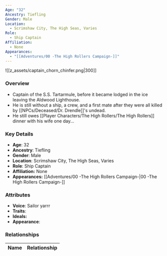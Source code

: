 ```yaml
---
Age: "32"
Ancestry: Tiefling
Gender: Male
Location:
  - Scrimshaw City, The High Seas, Varies
Role:
  - Ship Captain
Affiliation:
  - None
Appearances:
  - "[[Adventures/00 -The High Rollers Campaign-]]"
---
```


![[z_assets/captain_chorn_chinfer.png|300]]

### Overview
- Captain of the S.S. Tartarmule, before it became lodged in the ice leaving the Aldwood Lighthouse.
- He is still without a ship, a crew, and a first mate after they were all killed by [[NPCs/Deceased/Dr. Drendle]]'s undead.
- He still owes [[Player Characters/The High Rollers/The High Rollers]] dinner with his wife one day...

### Key Details
- **Age**: 32
- **Ancestry**: Tiefling
- **Gender**: Male
- **Location**: Scrimshaw City, The High Seas, Varies
- **Role**: Ship Captain
- **Affiliation:** None
- **Appearances:** [[Adventures/00 -The High Rollers Campaign-\|00 -The High Rollers Campaign-]]

### Attributes
- **Voice**: Sailor yarrr
- **Traits**: 
- **Ideals:** 
- **Appearance**: 

### Relationships

| Name  | Relationship |
| ----- | ------------ |
